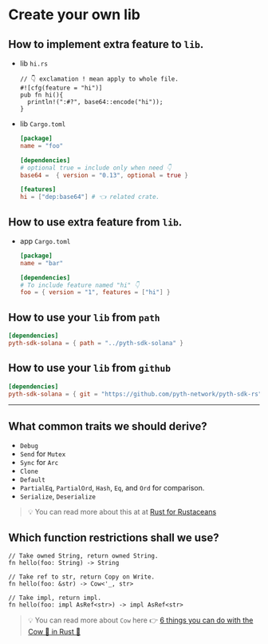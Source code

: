 # Create your own lib

## How to implement extra feature to `lib`.

- lib `hi.rs`

  ```rust,no_run
  // 👇 exclamation ! mean apply to whole file.
  #![cfg(feature = "hi")]
  pub fn hi(){
    println!(":#?", base64::encode("hi"));
  }
  ```

- lib `Cargo.toml`

  ```toml
  [package]
  name = "foo"

  [dependencies]
  # optional true = include only when need 👇
  base64 =  { version = "0.13", optional = true }

  [features]
  hi = ["dep:base64"] # 👈 related crate.
  ```

## How to use extra feature from `lib`.

- app `Cargo.toml`

  ```toml
  [package]
  name = "bar"

  [dependencies]
  # To include feature named "hi" 👇
  foo = { version = "1", features = ["hi"] }
  ```

## How to use your `lib` from `path`

```toml
[dependencies]
pyth-sdk-solana = { path = "../pyth-sdk-solana" }
```

## How to use your `lib` from `github`

```toml
[dependencies]
pyth-sdk-solana = { git = "https://github.com/pyth-network/pyth-sdk-rs", rev = "75e2742" }
```

---

## What common traits we should derive?

- `Debug`
- `Send` for `Mutex`
- `Sync` for `Arc`
- `Clone`
- `Default`
- `PartialEq`, `PartialOrd`, `Hash`, `Eq`, and `Ord` for comparison.
- `Serialize`, `Deserialize`

> 💡 You can read more about this at at [Rust for Rustaceans](https://nostarch.com/rust-rustaceans)

## Which function restrictions shall we use?

```rust,editable
// Take owned String, return owned String.
fn hello(foo: String) -> String

// Take ref to str, return Copy on Write.
fn hello(foo: &str) -> Cow<'_, str>

// Take impl, return impl.
fn hello(foo: impl AsRef<str>) -> impl AsRef<str>
```

> 💡 You can read more about `Cow` here 👉 [6 things you can do with the Cow 🐄 in Rust 🦀](https://dev.to/kgrech/6-things-you-can-do-with-the-cow-in-rust-4l55)
